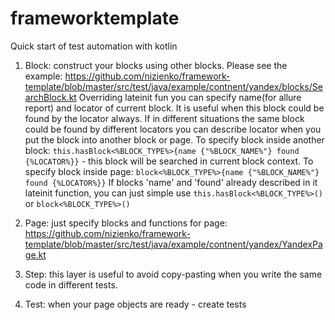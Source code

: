 # frameworktemplate
Quick start of test automation with kotlin

1. Block: construct your blocks using other blocks.
Please see the example:
    https://github.com/nizienko/framework-template/blob/master/src/test/java/example/contnent/yandex/blocks/SearchBlock.kt
    Overriding lateinit fun you can specify name(for allure report) and locator of current block. It is useful when this block could be found by the locator always.
    If in different situations the same block could be found by different locators you can describe locator when you put the block into another block or page.
To specify block inside another block:
    `this.hasBlock<%BLOCK_TYPE%>{name {"%BLOCK_NAME%"} found {%LOCATOR%}}` - this block will be searched in current block context.
To specify block inside page:
`block<%BLOCK_TYPE%>{name {"%BLOCK_NAME%"} found {%LOCATOR%}}`
If blocks 'name' and 'found' already described in it lateinit function, you can just simple use `this.hasBlock<%BLOCK_TYPE%>()` or `block<%BLOCK_TYPE%>()`

2. Page: just specify blocks and functions for page:
    https://github.com/nizienko/framework-template/blob/master/src/test/java/example/contnent/yandex/YandexPage.kt

3. Step: this layer is useful to avoid copy-pasting when you write the same code in different tests.

4. Test: when your page objects are ready - create tests


